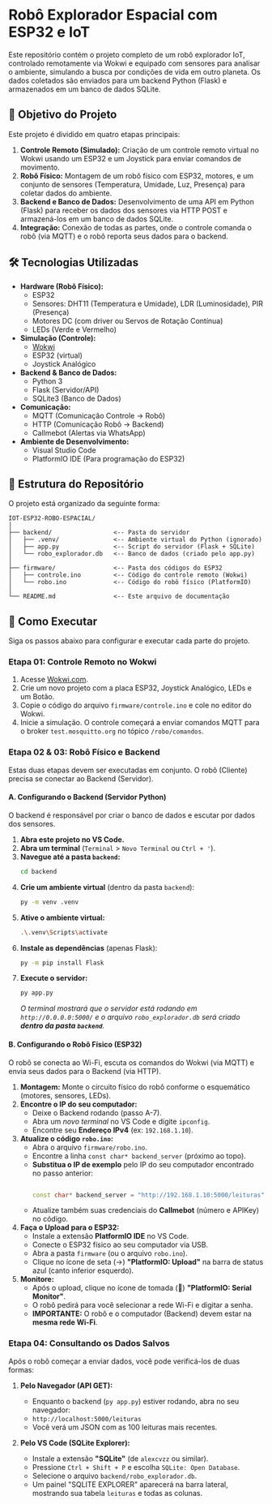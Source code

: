 
# Robô Explorador Espacial com ESP32 e IoT

Este repositório contém o projeto completo de um robô explorador IoT, controlado remotamente via Wokwi e equipado com sensores para analisar o ambiente, simulando a busca por condições de vida em outro planeta. Os dados coletados são enviados para um backend Python (Flask) e armazenados em um banco de dados SQLite.

## 🎯 Objetivo do Projeto

Este projeto é dividido em quatro etapas principais:

1.  **Controle Remoto (Simulado):** Criação de um controle remoto virtual no Wokwi usando um ESP32 e um Joystick para enviar comandos de movimento.
2.  **Robô Físico:** Montagem de um robô físico com ESP32, motores, e um conjunto de sensores (Temperatura, Umidade, Luz, Presença) para coletar dados do ambiente.
3.  **Backend e Banco de Dados:** Desenvolvimento de uma API em Python (Flask) para receber os dados dos sensores via HTTP POST e armazená-los em um banco de dados SQLite.
4.  **Integração:** Conexão de todas as partes, onde o controle comanda o robô (via MQTT) e o robô reporta seus dados para o backend.

## 🛠️ Tecnologias Utilizadas

  * **Hardware (Robô Físico):**
      * ESP32
      * Sensores: DHT11 (Temperatura e Umidade), LDR (Luminosidade), PIR (Presença)
      * Motores DC (com driver ou Servos de Rotação Contínua)
      * LEDs (Verde e Vermelho)
  * **Simulação (Controle):**
      * [Wokwi](https://wokwi.com/)
      * ESP32 (virtual)
      * Joystick Analógico
  * **Backend & Banco de Dados:**
      * Python 3
      * Flask (Servidor/API)
      * SQLite3 (Banco de Dados)
  * **Comunicação:**
      * MQTT (Comunicação Controle -\> Robô)
      * HTTP (Comunicação Robô -\> Backend)
      * Callmebot (Alertas via WhatsApp)
  * **Ambiente de Desenvolvimento:**
      * Visual Studio Code
      * PlatformIO IDE (Para programação do ESP32)

## 📁 Estrutura do Repositório

O projeto está organizado da seguinte forma:

```
IOT-ESP32-ROBO-ESPACIAL/
│
├── backend/                 <-- Pasta do servidor
│   ├── .venv/               <-- Ambiente virtual do Python (ignorado)
│   ├── app.py               <-- Script do servidor (Flask + SQLite)
│   └── robo_explorador.db   <-- Banco de dados (criado pelo app.py)
│
├── firmware/                <-- Pasta dos códigos do ESP32
│   ├── controle.ino         <-- Código do controle remoto (Wokwi)
│   └── robo.ino             <-- Código do robô físico (PlatformIO)
│
└── README.md                <-- Este arquivo de documentação
```

## 🚀 Como Executar

Siga os passos abaixo para configurar e executar cada parte do projeto.

### Etapa 01: Controle Remoto no Wokwi

1.  Acesse [Wokwi.com](https://wokwi.com/).
2.  Crie um novo projeto com a placa ESP32, Joystick Analógico, LEDs e um Botão.
3.  Copie o código do arquivo `firmware/controle.ino` e cole no editor do Wokwi.
4.  Inicie a simulação. O controle começará a enviar comandos MQTT para o broker `test.mosquitto.org` no tópico `/robo/comandos`.

### Etapa 02 & 03: Robô Físico e Backend

Estas duas etapas devem ser executadas em conjunto. O robô (Cliente) precisa se conectar ao Backend (Servidor).

#### A. Configurando o Backend (Servidor Python)

O backend é responsável por criar o banco de dados e escutar por dados dos sensores.

1.  **Abra este projeto no VS Code.**
2.  **Abra um terminal** (`Terminal` \> `Novo Terminal` ou `Ctrl + '`).
3.  **Navegue até a pasta `backend`:**
    ```bash
    cd backend
    ```
4.  **Crie um ambiente virtual** (dentro da pasta `backend`):
    ```bash
    py -m venv .venv
    ```
5.  **Ative o ambiente virtual:**
    ```bash
    .\.venv\Scripts\activate
    ```
6.  **Instale as dependências** (apenas Flask):
    ```bash
    py -m pip install Flask
    ```
7.  **Execute o servidor:**
    ```bash
    py app.py
    ```
    *O terminal mostrará que o servidor está rodando em `http://0.0.0.0:5000/` e o arquivo `robo_explorador.db` será criado **dentro da pasta `backend`**.*

#### B. Configurando o Robô Físico (ESP32)

O robô se conecta ao Wi-Fi, escuta os comandos do Wokwi (via MQTT) e envia seus dados para o Backend (via HTTP).

1.  **Montagem:** Monte o circuito físico do robô conforme o esquemático (motores, sensores, LEDs).
2.  **Encontre o IP do seu computador:**
      * Deixe o Backend rodando (passo A-7).
      * Abra um *novo terminal* no VS Code e digite `ipconfig`.
      * Encontre seu **Endereço IPv4** (ex: `192.168.1.10`).
3.  **Atualize o código `robo.ino`:**
      * Abra o arquivo `firmware/robo.ino`.
      * Encontre a linha `const char* backend_server` (próximo ao topo).
      * **Substitua o IP de exemplo** pelo IP do seu computador encontrado no passo anterior:
        ```cpp

        const char* backend_server = "http://192.168.1.10:5000/leituras";
        ```
      * Atualize também suas credenciais do **Callmebot** (número e APIKey) no código.
4.  **Faça o Upload para o ESP32:**
      * Instale a extensão **PlatformIO IDE** no VS Code.
      * Conecte o ESP32 físico ao seu computador via USB.
      * Abra a pasta `firmware` (ou o arquivo `robo.ino`).
      * Clique no ícone de seta (→) **"PlatformIO: Upload"** na barra de status azul (canto inferior esquerdo).
5.  **Monitore:**
      * Após o upload, clique no ícone de tomada (🔌) **"PlatformIO: Serial Monitor"**.
      * O robô pedirá para você selecionar a rede Wi-Fi e digitar a senha.
      * **IMPORTANTE:** O robô e o computador (Backend) devem estar na **mesma rede Wi-Fi**.

### Etapa 04: Consultando os Dados Salvos

Após o robô começar a enviar dados, você pode verificá-los de duas formas:

1.  **Pelo Navegador (API GET):**

      * Enquanto o backend (`py app.py`) estiver rodando, abra no seu navegador:
      * `http://localhost:5000/leituras`
      * Você verá um JSON com as 100 leituras mais recentes.

2.  **Pelo VS Code (SQLite Explorer):**

      * Instale a extensão **"SQLite"** (de `alexcvzz` ou similar).
      * Pressione `Ctrl + Shift + P` e escolha `SQLite: Open Database`.
      * Selecione o arquivo `backend/robo_explorador.db`.
      * Um painel "SQLITE EXPLORER" aparecerá na barra lateral, mostrando sua tabela `leituras` e todas as colunas.